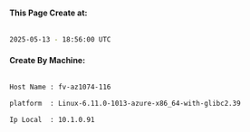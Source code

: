 
   
#### This Page Create at:

```bash

2025-05-13 - 18:56:00 UTC

```

#### Create By Machine:

```bash

Host Name : fv-az1074-116

platform  : Linux-6.11.0-1013-azure-x86_64-with-glibc2.39

Ip Local  : 10.1.0.91

```

